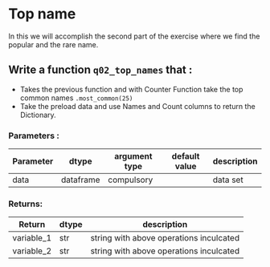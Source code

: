 # Top name

In this we will accomplish the second part of the exercise where we find the popular and the rare name.

## Write a function `q02_top_names` that :
- Takes the previous function and with Counter Function take the top common names `.most_common(25)`
- Take the preload data and use Names and Count columns to return the  Dictionary. 

### Parameters :
| Parameter | dtype | argument type | default value | description |
| --- | --- | --- | --- | --- |
| data | dataframe | compulsory |  | data set |

### Returns:
| Return | dtype | description |
| --- | --- | --- |
| variable_1 | str | string with above operations inculcated |
| variable_2 | str | string with above operations inculcated |